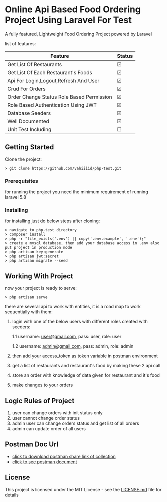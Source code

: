 # Online Api Based Food Ordering Project Using Laravel For Test 

A fully featured, Lightweight Food Ordering Project powered by Laravel 

list of features:

| Feature                                  | Status        |
| ---------------------------------------- | ------------- |
| Get List Of Restaurants                  | &#9745;       |
| Get List Of Each Restaurant's Foods      | &#9745;       |
| Api For Login,Logout,Refresh And User    | &#9745;       |
| Crud For Orders                          | &#9745;       |
| Order Change Status Role Based Permission| &#9745;       |
| Role Based Authentication Using JWT      | &#9745;       |
| Database Seeders                         | &#9745;       |
| Well Documented                          | &#9745;       |
| Unit Test Including                      | &#9744;       |

## Getting Started

Clone the project:

```
> git clone https://github.com/vahiiiid/php-test.git
```

### Prerequisites

for running the project you need the minimum requirement of running laravel 5.8


### Installing

for installing just do below steps after cloning:

```
> navigate to php-test directory
> composer install
> php -r "file_exists('.env') || copy('.env.example', '.env');"
> create a mysql database, then add your database access in .env also put project in production mode
> php artisan key:generate
> php artisan jwt:secret
> php artisan migrate --seed
```


## Working With Project

now your project is ready to serve:

```
> php artisan serve
```
there are several api to work with entities,
it is a road map to work sequentially with them:
1. login with one of the below users with different roles created with seeders:
    
    1.1 username: user@gmail.com,  pass: user, role: user
    
    1.2 username: admin@gmail.com, pass: admin, role: admin 
   
2. then add your access_token as token variable in postman environment
3. get a list of restaurants and restaurant's food by making these 2 api call 
4. store an order with knowledge of data given for restaurant and it's food
5. make changes to your orders

## Logic Rules of Project

1. user can change orders with init status only
2. user cannot change order status
3. admin user can change orders status and get list of all orders
4. admin can update order of all users



## Postman Doc Url

* [click to download postman share link of collection](https://www.getpostman.com/collections/1f559da014424d78a574)
* [click to see postman document](https://documenter.getpostman.com/view/1243661/SVfNwpRn?version=latest)


## License

This project is licensed under the MIT License - see the [LICENSE.md](LICENSE.md) file for details

